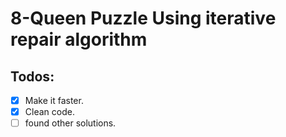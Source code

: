 # 8-Queen Puzzle Using iterative repair algorithm 

## Todos:
- [x] Make it faster.
- [x] Clean code.
- [ ] found other solutions.
